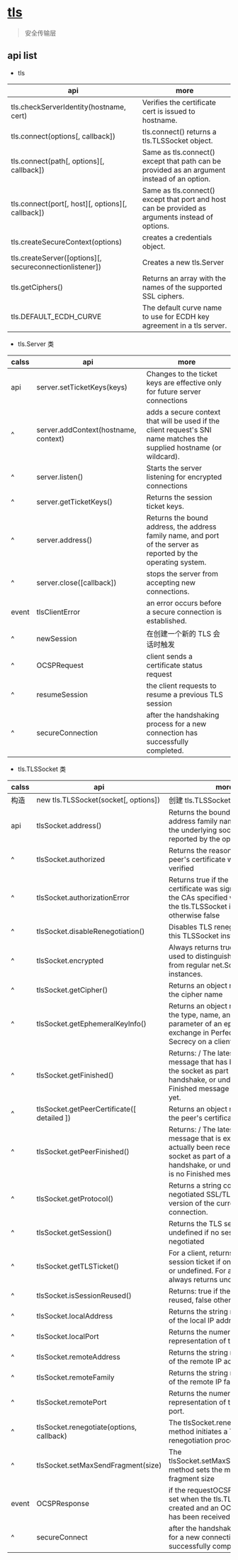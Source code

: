 # [tls](http://nodejs.cn/api/tls.html)

> 安全传输层

## api list

- tls

| api                                                     | more                                                                                             |
| ------------------------------------------------------- | ------------------------------------------------------------------------------------------------ |
| tls.checkServerIdentity(hostname, cert)                 | Verifies the certificate cert is issued to hostname.                                             |
| tls.connect(options[, callback])                        | tls.connect() returns a tls.TLSSocket object.                                                    |
| tls.connect(path[, options][, callback])                | Same as tls.connect() except that path can be provided as an argument instead of an option.      |
| tls.connect(port[, host][, options][, callback])        | Same as tls.connect() except that port and host can be provided as arguments instead of options. |
| tls.createSecureContext(options)                        | creates a credentials object.                                                                    |
| tls.createServer([options][, secureconnectionlistener]) | Creates a new tls.Server                                                                         |
| tls.getCiphers()                                        | Returns an array with the names of the supported SSL ciphers.                                    |
| tls.DEFAULT_ECDH_CURVE                                  | The default curve name to use for ECDH key agreement in a tls server.                            |

- tls.Server 类

| calss | api                                  | more                                                                                                                  |
| ----- | ------------------------------------ | --------------------------------------------------------------------------------------------------------------------- |
| api   | server.setTicketKeys(keys)           | Changes to the ticket keys are effective only for future server connections                                           |
| ^     | server.addContext(hostname, context) | adds a secure context that will be used if the client request's SNI name matches the supplied hostname (or wildcard). |
| ^     | server.listen()                      | Starts the server listening for encrypted connections                                                                 |
| ^     | server.getTicketKeys()               | Returns the session ticket keys.                                                                                      |
| ^     | server.address()                     | Returns the bound address, the address family name, and port of the server as reported by the operating system.       |
| ^     | server.close([callback])             | stops the server from accepting new connections.                                                                      |
| event | tlsClientError                       | an error occurs before a secure connection is established.                                                            |
| ^     | newSession                           | 在创建一个新的 TLS 会话时触发                                                                                         |
| ^     | OCSPRequest                          | client sends a certificate status request                                                                             |
| ^     | resumeSession                        | the client requests to resume a previous TLS session                                                                  |
| ^     | secureConnection                     | after the handshaking process for a new connection has successfully completed.                                        |

- tls.TLSSocket 类

| calss | api                                        | more                                                                                                                                                                                                            |
| ----- | ------------------------------------------ | --------------------------------------------------------------------------------------------------------------------------------------------------------------------------------------------------------------- |
| 构造  | new tls.TLSSocket(socket[, options])       | 创建 tls.TLSSocket 实例                                                                                                                                                                                         |
| api   | tlsSocket.address()                        | Returns the bound address, the address family name, and port of the underlying socket as reported by the operating system                                                                                       |
| ^     | tlsSocket.authorized                       | Returns the reason why the peer's certificate was not been verified                                                                                                                                             |
| ^     | tlsSocket.authorizationError               | Returns true if the peer certificate was signed by one of the CAs specified when creating the tls.TLSSocket instance, otherwise false                                                                           |
| ^     | tlsSocket.disableRenegotiation()           | Disables TLS renegotiation for this TLSSocket instance                                                                                                                                                          |
| ^     | tlsSocket.encrypted                        | Always returns true. This may be used to distinguish TLS sockets from regular net.Socket instances.                                                                                                             |
| ^     | tlsSocket.getCipher()                      | Returns an object representing the cipher name                                                                                                                                                                  |
| ^     | tlsSocket.getEphemeralKeyInfo()            | Returns an object representing the type, name, and size of parameter of an ephemeral key exchange in Perfect Forward Secrecy on a client connection                                                             |
| ^     | tlsSocket.getFinished()                    | Returns: <Buffer> / <undefined> The latest Finished message that has been sent to the socket as part of a SSL/TLS handshake, or undefined if no Finished message has been sent yet.                             |
| ^     | tlsSocket.getPeerCertificate([ detailed ]) | Returns an object representing the peer's certificate                                                                                                                                                           |
| ^     | tlsSocket.getPeerFinished()                | Returns: <Buffer> / <undefined> The latest Finished message that is expected or has actually been received from the socket as part of a SSL/TLS handshake, or undefined if there is no Finished message so far. |
| ^     | tlsSocket.getProtocol()                    | Returns a string containing the negotiated SSL/TLS protocol version of the current connection.                                                                                                                  |
| ^     | tlsSocket.getSession()                     | Returns the TLS session data or undefined if no session was negotiated                                                                                                                                          |
| ^     | tlsSocket.getTLSTicket()                   | For a client, returns the TLS session ticket if one is available, or undefined. For a server, always returns undefined.                                                                                         |
| ^     | tlsSocket.isSessionReused()                | Returns: <boolean> true if the session was reused, false otherwise.                                                                                                                                             |
| ^     | tlsSocket.localAddress                     | Returns the string representation of the local IP address.                                                                                                                                                      |
| ^     | tlsSocket.localPort                        | Returns the numeric representation of the local port.                                                                                                                                                           |
| ^     | tlsSocket.remoteAddress                    | Returns the string representation of the remote IP address.                                                                                                                                                     |
| ^     | tlsSocket.remoteFamily                     | Returns the string representation of the remote IP family.                                                                                                                                                      |
| ^     | tlsSocket.remotePort                       | Returns the numeric representation of the remote port.                                                                                                                                                          |
| ^     | tlsSocket.renegotiate(options, callback)   | The tlsSocket.renegotiate() method initiates a TLS renegotiation process                                                                                                                                        |
| ^     | tlsSocket.setMaxSendFragment(size)         | The tlsSocket.setMaxSendFragment() method sets the maximum TLS fragment size                                                                                                                                    |
| event | OCSPResponse                               | if the requestOCSP option was set when the tls.TLSSocket was created and an OCSP response has been received                                                                                                     |
| ^     | secureConnect                              | after the handshaking process for a new connection has successfully completed                                                                                                                                   |
